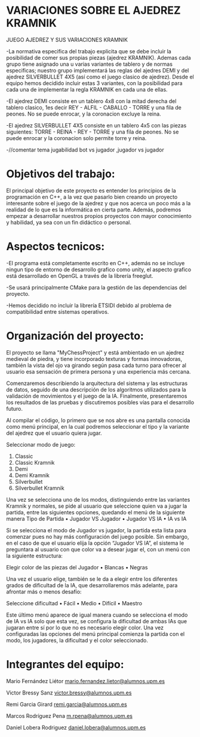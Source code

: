 # VARIACIONES SOBRE EL AJEDREZ KRAMNIK

JUEGO AJEDREZ Y SUS VARIACIONES KRAMNIK

-La normativa especifica del trabajo explicita que se debe incluir la posibilidad de comer sus propias piezas (ajedrez KRAMNIK). Ademas cada grupo tiene asignado una u varias variantes de tablero y de normas especificas; nuestro grupo implementará las reglas del ajedres DEMI y del ajedrez SILVERBULLET 4X5 (así como el juego clasico de ajedrez). Desde el equipo hemos decidido incluir estas 3 variantes, con la posibilidad para cada una de implementar la regla KRAMNIK en cada una de ellas. 

-El ajedrez DEMI consiste en un tablero 4x8 con la mitad derecha del tablero clasico, 1es decir REY - ALFIL - CABALLO - TORRE y una fila de peones. No se puede enrocar, y la coronacion excluye la reina.

-El ajedrez SILVERBULLET 4X5 consiste en un tablero 4x5 con las piezas siguientes: TORRE - REINA - REY - TORRE  y una fila de peones. No se puede enrocar y la coronacion solo permite torre y reina.

-//comentar tema jugabilidad bot vs jugador ,jugador vs jugador

# Objetivos del trabajo:

El principal objetivo de este proyecto es entender los principios de la programación en C++, a la vez que pasarlo bien creando un proyecto interesante sobre el juego de la ajedrez y que nos acerca un poco más a la realidad de lo que es la informática en cierta parte. Además, podremos empezar a desarrollar nuestros propios proyectos con mayor conocimiento y habilidad, ya sea con un fin didáctico o personal.


# Aspectos tecnicos:

-El programa está completamente escrito en C++, además no se incluye ningun tipo de entorno de desarrollo grafico como unity, el aspecto grafico está desarrollado en OpenGL a través de la librería freeglut.

-Se usará principalmente CMake para la gestión de las dependencias del proyecto.

-Hemos decidido no incluir la librería ETSIDI debido al problema de compatibilidad entre sistemas operativos.

# Organización del proyecto:

El proyecto se llama "MyChessProject" y está ambientado en un ajedrez medieval de piedra, y tiene incorporado texturas y formas innovadoras, también la vista del ojo va girando según pasa cada turno para ofrecer al usuario esa sensación de primera persona y una experiencia más cercana.

Comenzaremos describiendo la arquitectura del sistema y las estructuras de datos, seguido de una descripción de los algoritmos utilizados para la validación de movimientos y el juego de la IA. Finalmente, presentaremos los resultados de las pruebas y discutiremos posibles vías para el desarrollo futuro.

Al compilar el código, lo primero que se nos abre es una pantalla conocida como menú principal, en la cual podremos seleccionar el tipo y la variante del ajedrez que el usuario quiera jugar.

Seleccionar modo de juego:
1.	Classic
2.	Classic Kramnik
3.	Demi
4.	Demi Kramnik
5.	Silverbullet
6.	Silverbullet Kramnik

Una vez se selecciona uno de los modos, distinguiendo entre las variantes Kramnik y normales, se pide al usuario que seleccione quien va a jugar la partida, entre las siguientes opciones, quedando el menú de la siguiente manera
Tipo de Partida
•	Jugador VS Jugador
•	Jugador VS IA
•	IA vs IA


Si se selecciona el modo de Jugador vs jugador, la partida esta lista para comenzar pues no hay más configuración del juego posible. Sin embargo, en el caso de que el usuario elija la opción “Jugador VS IA”, el sistema le preguntara al usuario con que color va a desear jugar el, con un menú con la siguiente estructura:

Elegir color de las piezas del Jugador
•	Blancas
•	Negras

Una vez el usuario elige, también se le da a elegir entre los diferentes grados de dificultad de la IA, que desarrollaremos más adelante, para afrontar más o menos desafío:

Seleccione dificultad
•	Fácil 
•	Medio
•	Difícil
•	Maestro

Este último menú aparece de igual manera cuando se selecciona el modo de IA vs IA solo que esta vez, se configura la dificultad de ambas IAs que jugaran entre sí por lo que no es necesario elegir color. Una vez configuradas las opciones del menú principal comienza la partida con el modo, los jugadores, la dificultad y el color seleccionado.





# Integrantes del equipo:

Mario Fernández Liétor    mario.fernandez.lietor@alumnos.upm.es

Victor Bressy Sanz        victor.bressy@alumnos.upm.es

Remi Garcia Girard        remi.garcia@alumnos.upm.es

Marcos Rodríguez Pena     m.rpena@alumnos.upm.es

Daniel Lobera Rodriguez   daniel.lobera@alumnos.upm.es

